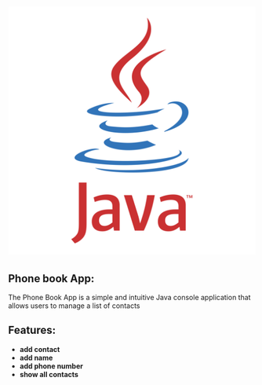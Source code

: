 # ![Phonebook](java.png) 

## Phone book App:
The Phone Book App is a simple and intuitive Java console application that allows users to manage a list of contacts

## Features:
- **add contact**
- **add name**
- **add phone number**
- **show all contacts**